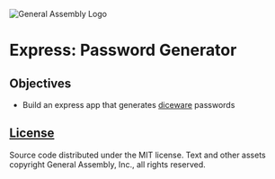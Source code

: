 ![General Assembly Logo](https://camo.githubusercontent.com/1a91b05b8f4d44b5bbfb83abac2b0996d8e26c92/687474703a2f2f692e696d6775722e636f6d2f6b6538555354712e706e67)

Express: Password Generator
===========================

Objectives
----------

- Build an express app that generates [diceware](http://world.std.com/~reinhold/diceware.html) passwords

[License](LICENSE)
------------------

Source code distributed under the MIT license. Text and other assets copyright
General Assembly, Inc., all rights reserved.
